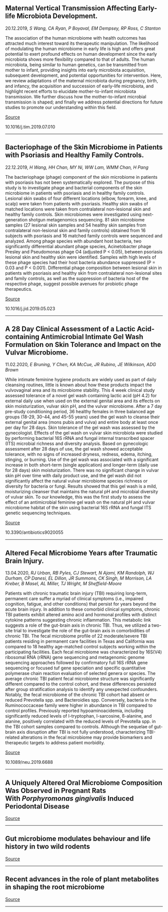 ## Maternal Vertical Transmission Affecting Early-life Microbiota Development.
 20.12.2019, _S Wang, CA Ryan, P Boyaval, EM Dempsey, RP Ross, C Stanton_


The association of the human microbiome with health outcomes has attracted much interest toward its therapeutic manipulation. The likelihood of modulating the human microbiome in early life is high and offers great potential to exert profound effects on human development since the early microbiota shows more flexibility compared to that of adults. The human microbiota, being similar to human genetics, can be transmitted from mother to infant, providing insights into early microbiota acquisition, subsequent development, and potential opportunities for intervention. Here, we review adaptations of the maternal microbiota during pregnancy, birth, and infancy, the acquisition and succession of early-life microbiota, and highlight recent efforts to elucidate mother-to-infant microbiota transmission. We further discuss how the mother-to-infant microbial transmission is shaped; and finally we address potential directions for future studies to promote our understanding within this field.

[Source](https://doi.org/10.1016/j.tim.2019.07.010)

10.1016/j.tim.2019.07.010

---

## Bacteriophage of the Skin Microbiome in Patients with Psoriasis and Healthy Family Controls.
 22.12.2019, _H Wang, HH Chan, MY Ni, WW Lam, WMM Chan, H Pang_


The bacteriophage (phage) component of the skin microbiome in patients with psoriasis has not been systematically explored. The purpose of this study is to investigate phage and bacterial components of the skin microbiome in patients with psoriasis and in healthy family controls. Lesional skin swabs of four different locations (elbow, forearm, knee, and scalp) were taken from patients with psoriasis. Healthy skin swabs of matched locations were taken from contralateral non-lesional skin and healthy family controls. Skin microbiomes were investigated using next-generation shotgun metagenomics sequencing. 81 skin microbiome samples (27 lesional skin samples and 54 healthy skin samples from contralateral non-lesional skin and family controls) obtained from 16 subjects with psoriasis and 16 matched family controls were sequenced and analyzed. Among phage species with abundant host bacteria, two significantly differential abundant phage species, Acinetobacter phage Presley and Pseudomonas phage O4 (adjusted P &lt; 0.05), between psoriasis lesional skin and healthy skin were identified. Samples with high levels of these phage species had their host bacteria abundance suppressed (P = 0.03 and P &lt; 0.001). Differential phage composition between lesional skin in patients with psoriasis and healthy skin from contralateral non-lesional sites and family controls, as well as the suppression of bacteria host of the respective phage, suggest possible avenues for probiotic phage therapeutics.

[Source](https://doi.org/10.1016/j.jid.2019.05.023)

10.1016/j.jid.2019.05.023

---

## A 28 Day Clinical Assessment of a Lactic Acid-containing Antimicrobial Intimate Gel Wash Formulation on Skin Tolerance and Impact on the Vulvar Microbiome.
 11.02.2020, _E Bruning, Y Chen, KA McCue, JR Rubino, JE Wilkinson, ADG Brown_


While intimate feminine hygiene products are widely used as part of daily cleansing routines, little is known about how these products impact the vulvovaginal area and its microbiome stability. This 4 week clinical study assessed tolerance of a novel gel wash containing lactic acid (pH 4.2) for external daily use when used on the external genital area and its effects on skin moisturization, vulvar skin pH, and the vulvar microbiome. After a 7 day pre-study conditioning period, 36 healthy females in three balanced age groups (18-29, 30-44, and 45-55 years) used the gel wash to cleanse their external genital area (mons pubis and vulva) and entire body at least once per day for 28 days. Skin tolerance of the gel wash was assessed by the gynecologist. Effects of the gel wash on vulvar skin microbiota were studied by performing bacterial 16S rRNA and fungal internal transcribed spacer (ITS) microbial richness and diversity analysis. Based on gynecologic assessment after 28 days of use, the gel wash showed acceptable tolerance, with no signs of increased dryness, redness, edema, itching, stinging, or burning. Use of the gel wash was associated with a significant increase in both short-term (single application) and longer-term (daily use for 28 days) skin moisturization. There was no significant change in vulvar skin pH over time with daily product use, and the gel wash did not significantly affect the natural vulvar microbiome species richness or diversity for bacteria or fungi. Results showed that this gel wash is a mild, moisturizing cleanser that maintains the natural pH and microbial diversity of vulvar skin. To our knowledge, this was the first study to assess the effect of an antimicrobial feminine gel wash on the natural pH and vulvar microbiome habitat of the skin using bacterial 16S rRNA and fungal ITS genetic sequencing techniques.

[Source](https://doi.org/10.3390/antibiotics9020055)

10.3390/antibiotics9020055

---

## Altered Fecal Microbiome Years after Traumatic Brain Injury.
 13.04.2020, _RJ Urban, RB Pyles, CJ Stewart, N Ajami, KM Randolph, WJ Durham, CP Danesi, EL Dillon, JR Summons, CK Singh, M Morrison, LA Kreber, B Masel, AL Miller, TJ Wright, M Sheffield-Moore_


Patients with chronic traumatic brain injury (TBI) requiring long-term, permanent care suffer a myriad of clinical symptoms (i.e., impaired cognition, fatigue, and other conditions) that persist for years beyond the acute brain injury. In addition to these comorbid clinical symptoms, chronic TBI patients exhibit altered amino acid and hormonal profiles with distinct cytokine patterns suggesting chronic inflammation. This metabolic link suggests a role of the gut-brain axis in chronic TBI. Thus, we utilized a two-site trial to investigate the role of the gut-brain axis in comorbidities of chronic TBI. The fecal microbiome profile of 22 moderate/severe TBI patients residing in permanent care facilities in Texas and California was compared to 18 healthy age-matched control subjects working within the participating facilities. Each fecal microbiome was characterized by 16S(V4) ribosomal RNA (rRNA) gene sequencing and metagenomic genome sequencing approaches followed by confirmatory full 16S rRNA gene sequencing or focused tuf gene speciation and specific quantitative polymerase chain reaction evaluation of selected genera or species. The average chronic TBI patient fecal microbiome structure was significantly different compared to the control cohort, and these differences persisted after group stratification analysis to identify any unexpected confounders. Notably, the fecal microbiome of the chronic TBI cohort had absent or reduced Prevotella spp. and Bacteroidies spp. Conversely, bacteria in the Ruminococcaceae family were higher in abundance in TBI compared to control profiles. Previously reported hypoaminoacidemia, including significantly reduced levels of l-tryptophan, l-sarcosine, ß-alanine, and alanine, positively correlated with the reduced levels of Prevotella spp. in the TBI cohort samples compared to controls. Although the sequelae of gut-brain axis disruption after TBI is not fully understood, characterizing TBI-related alterations in the fecal microbiome may provide biomarkers and therapeutic targets to address patient morbidity.

[Source](https://doi.org/10.1089/neu.2019.6688)

10.1089/neu.2019.6688

---

## A Uniquely Altered Oral Microbiome Composition Was Observed in Pregnant Rats With&nbsp;<em>Porphyromonas gingivalis</em>&nbsp;Induced Periodontal Disease

[Source](https://doi.org/10.3389/fcimb.2020.00092)

---

## Gut microbiome modulates behaviour and life history in two wild rodents

[Source](https://doi.org/10.1101/2020.02.09.940981)

---

##  Recent advances in the role of plant metabolites in shaping the root microbiome 

[Source](https://www.ncbi.nlm.nih.gov/pmc/articles/PMC7047909/)

---

